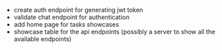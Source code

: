 - create auth endpoint for generating jwt token
- validate chat endpoint for authentication
- add home page for tasks showcases
- showcase table for the api endpoints (possibly a server to show all the available endpoints)